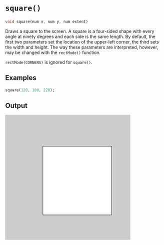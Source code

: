 # `square()`

```dart
void square(num x, num y, num extent)
```

Draws a square to the screen. A square is a four-sided shape with every angle at ninety degrees and each side is the same length. By default, the first two parameters set the location of the upper-left corner, the third sets the width and height. The way these parameters are interpreted, however, may be changed with the `rectMode()` function.

`rectMode(CORNERS)` is ignored for `square()`.

## Examples

```dart
square(120, 100, 220);
```

## Output

<img src="./_images/square_1.png" width="400" height="400" />
